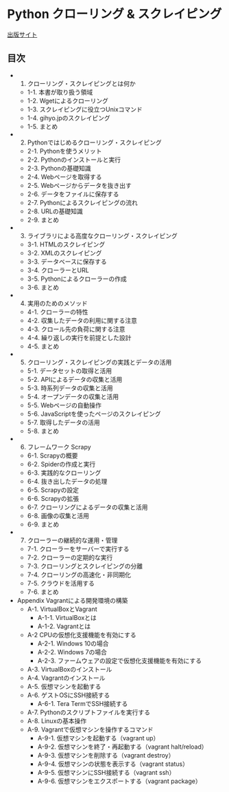 # Python クローリング & スクレイピング

[出版サイト](https://gihyo.jp/book/2019/978-4-297-10738-3)

## 目次

- 1. クローリング・スクレイピングとは何か
  - 1-1. 本書が取り扱う領域
  - 1-2. Wgetによるクローリング
  - 1-3. スクレイピングに役立つUnixコマンド
  - 1-4. gihyo.jpのスクレイピング
  - 1-5. まとめ
- 2. Pythonではじめるクローリング・スクレイピング
  - 2-1. Pythonを使うメリット
  - 2-2. Pythonのインストールと実行
  - 2-3. Pythonの基礎知識
  - 2-4. Webページを取得する
  - 2-5. Webページからデータを抜き出す
  - 2-6. データをファイルに保存する
  - 2-7. Pythonによるスクレイピングの流れ
  - 2-8. URLの基礎知識
  - 2-9. まとめ
- 3. ライブラリによる高度なクローリング・スクレイピング
  - 3-1. HTMLのスクレイピング
  - 3-2. XMLのスクレイピング
  - 3-3. データベースに保存する
  - 3-4. クローラーとURL
  - 3-5. Pythonによるクローラーの作成
  - 3-6. まとめ
- 4. 実用のためのメソッド
  - 4-1. クローラーの特性
  - 4-2. 収集したデータの利用に関する注意
  - 4-3. クロール先の負荷に関する注意
  - 4-4. 繰り返しの実行を前提とした設計
  - 4-5. まとめ
- 5. クローリング・スクレイピングの実践とデータの活用
  - 5-1. データセットの取得と活用
  - 5-2. APIによるデータの収集と活用
  - 5-3. 時系列データの収集と活用
  - 5-4. オープンデータの収集と活用
  - 5-5. Webページの自動操作
  - 5-6. JavaScriptを使ったページのスクレイピング
  - 5-7. 取得したデータの活用
  - 5-8. まとめ
- 6. フレームワーク Scrapy
  - 6-1. Scrapyの概要
  - 6-2. Spiderの作成と実行
  - 6-3. 実践的なクローリング
  - 6-4. 抜き出したデータの処理
  - 6-5. Scrapyの設定
  - 6-6. Scrapyの拡張
  - 6-7. クローリングによるデータの収集と活用
  - 6-8. 画像の収集と活用
  - 6-9. まとめ
- 7. クローラーの継続的な運用・管理
  - 7-1. クローラーをサーバーで実行する
  - 7-2. クローラーの定期的な実行
  - 7-3. クローリングとスクレイピングの分離
  - 7-4. クローリングの高速化・非同期化
  - 7-5. クラウドを活用する
  - 7-6. まとめ
- Appendix Vagrantによる開発環境の構築
  - A-1. VirtualBoxとVagrant
    - A-1-1. VirtualBoxとは
    - A-1-2. Vagrantとは
  - A-2 CPUの仮想化支援機能を有効にする
    - A-2-1. Windows 10の場合
    - A-2-2. Windows 7の場合
    - A-2-3. ファームウェアの設定で仮想化支援機能を有効にする
  - A-3. VirtualBoxのインストール
  - A-4. Vagrantのインストール
  - A-5. 仮想マシンを起動する
  - A-6. ゲストOSにSSH接続する
    - A-6-1. Tera TermでSSH接続する
  - A-7. Pythonのスクリプトファイルを実行する
  - A-8. Linuxの基本操作
  - A-9. Vagrantで仮想マシンを操作するコマンド
    - A-9-1. 仮想マシンを起動する（vagrant up）
    - A-9-2. 仮想マシンを終了・再起動する（vagrant halt/reload）
    - A-9-3. 仮想マシンを削除する（vagrant destroy）
    - A-9-4. 仮想マシンの状態を表示する（vagrant status）
    - A-9-5. 仮想マシンにSSH接続する（vagrant ssh）
    - A-9-6. 仮想マシンをエクスポートする（vagrant package）
